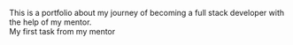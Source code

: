 This is a portfolio about my journey of becoming a full stack developer with the help of my mentor.
<br>
My first task from my mentor 
